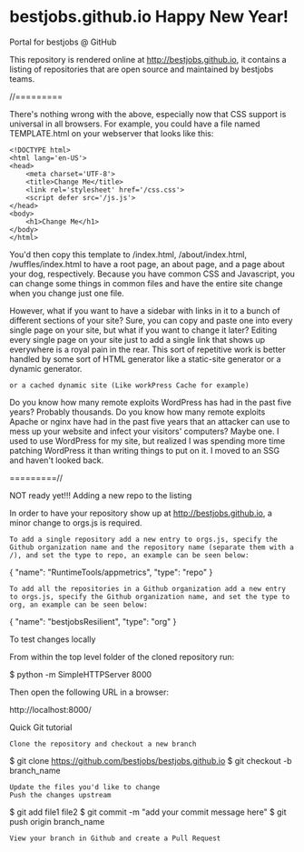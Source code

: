 # bestjobs.github.io Happy New Year!
Portal for bestjobs @ GitHub

This repository is rendered online at http://bestjobs.github.io, it contains a listing of repositories that are open source and maintained by bestjobs teams.

//=========

There's nothing wrong with the above, especially now that CSS support is universal in all browsers. For example, you could have a file named TEMPLATE.html on your webserver that looks like this:
```
<!DOCTYPE html>
<html lang='en-US'>
<head>
    <meta charset='UTF-8'>
    <title>Change Me</title>
    <link rel='stylesheet' href='/css.css'>
    <script defer src='/js.js'>
</head>
<body>
    <h1>Change Me</h1>
</body>
</html>
```
You'd then copy this template to /index.html, /about/index.html, /wuffles/index.html to have a root page, an about page, and a page about your dog, respectively. Because you have common CSS and Javascript, you can change some things in common files and have the entire site change when you change just one file.

However, what if you want to have a sidebar with links in it to a bunch of different sections of your site? Sure, you can copy and paste one into every single page on your site, but what if you want to change it later? Editing every single page on your site just to add a single link that shows up everywhere is a royal pain in the rear. This sort of repetitive work is better handled by some sort of HTML generator like a static-site generator or a dynamic generator.

    or a cached dynamic site (Like workPress Cache for example)

Do you know how many remote exploits WordPress has had in the past five years? Probably thousands. Do you know how many remote exploits Apache or nginx have had in the past five years that an attacker can use to mess up your website and infect your visitors' computers? Maybe one. I used to use WordPress for my site, but realized I was spending more time patching WordPress it than writing things to put on it. I moved to an SSG and haven't looked back.

=========//

NOT ready yet!!!
Adding a new repo to the listing

In order to have your repository show up at http://bestjobs.github.io, a minor change to orgs.js is required.

    To add a single repository add a new entry to orgs.js, specify the Github organization name and the repository name (separate them with a /), and set the type to repo, an example can be seen below:

  {
      "name": "RuntimeTools/appmetrics",
      "type": "repo"
  }

    To add all the repositories in a Github organization add a new entry to orgs.js, specify the Github organization name, and set the type to org, an example can be seen below:

  {
      "name": "bestjobsResilient",
      "type": "org"
  }

To test changes locally

From within the top level folder of the cloned repository run:

$ python -m SimpleHTTPServer 8000

Then open the following URL in a browser:

http://localhost:8000/

Quick Git tutorial

    Clone the repository and checkout a new branch

$ git clone https://github.com/bestjobs/bestjobs.github.io
$ git checkout -b branch_name

    Update the files you'd like to change
    Push the changes upstream

$ git add file1 file2
$ git commit -m "add your commit message here"
$ git push origin branch_name

    View your branch in Github and create a Pull Request
